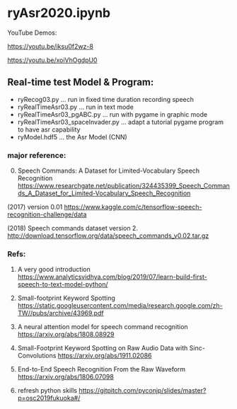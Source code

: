 # ryAsr2020.ipynb

YouTube Demos:

https://youtu.be/iksu0f2wz-8

https://youtu.be/xoiVhOgdpU0


## Real-time test Model & Program:
- ryRecog03.py                     ... run in fixed time duration recording speech
- ryRealTimeAsr03.py               ... run in text mode
- ryRealTimeAsr03_pgABC.py         ... run with pygame in graphic mode
- ryRealTimeAsr03_spaceInvader.py  ... adapt a tutorial pygame program to have asr capability
- ryModel.hdf5                     ... the Asr Model (CNN)


### major reference:

0. Speech Commands: A Dataset for Limited-Vocabulary Speech Recognition
https://www.researchgate.net/publication/324435399_Speech_Commands_A_Dataset_for_Limited-Vocabulary_Speech_Recognition

(2017) version 0.01 
https://www.kaggle.com/c/tensorflow-speech-recognition-challenge/data

(2018) Speech commands dataset version 2. 
http://download.tensorflow.org/data/speech_commands_v0.02.tar.gz


### Refs:


1. A very good introduction
https://www.analyticsvidhya.com/blog/2019/07/learn-build-first-speech-to-text-model-python/

2. Small-footprint Keyword Spotting 
https://static.googleusercontent.com/media/research.google.com/zh-TW//pubs/archive/43969.pdf

3. A neural attention model for speech command recognition
https://arxiv.org/abs/1808.08929

4. Small-Footprint Keyword Spotting on Raw Audio Data with Sinc-Convolutions
https://arxiv.org/abs/1911.02086

5. End-to-End Speech Recognition From the Raw Waveform
https://arxiv.org/abs/1806.07098

6. refresh python skills 
https://gitpitch.com/pyconjp/slides/master?p=osc2019fukuoka#/








